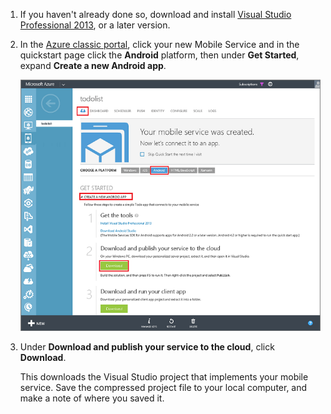 1. If you haven't already done so, download and install [Visual Studio Professional 2013](https://go.microsoft.com/fwLink/p/?LinkID=391934), or a later version.
 
2. In the [Azure classic portal](https://manage.windowsazure.com/), click your new Mobile Service and in the quickstart page click the **Android** platform, then under **Get Started**, expand **Create a new Android app**. 

    ![](./media/mobile-services-download-service-locally/download-service-project.png)

4. Under **Download and publish your service to the cloud**, click **Download**.

    This downloads the Visual Studio project that implements your mobile service. Save the compressed project file to your local computer, and make a note of where you saved it.



